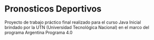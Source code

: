 # Pronosticos Deportivos

  Proyecto de trabajo práctico final realizado para el curso Java Inicial brindado por la UTN (Universidad Tecnológica Nacional) en el marco del
  programa Argentina Programa 4.0
